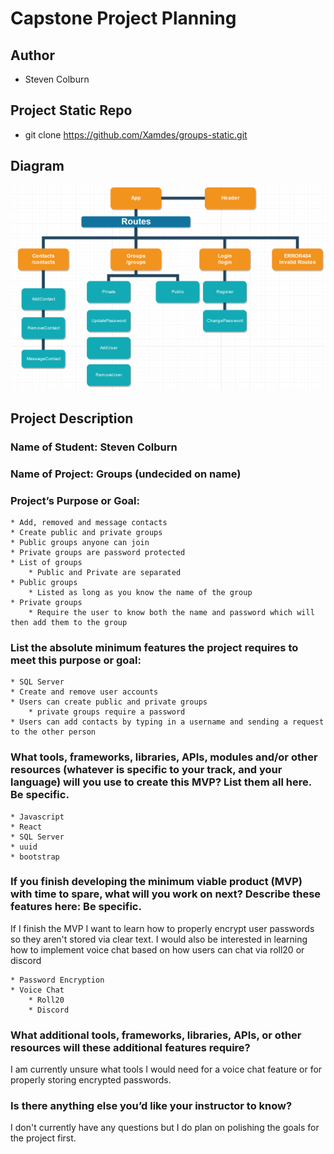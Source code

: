 # Capstone Project Planning

## Author

  * Steven Colburn

## Project Static Repo

  * git clone https://github.com/Xamdes/groups-static.git

## Diagram

![diagram](./capstone-planning-diagram.png)

## Project Description

### Name of Student: Steven Colburn

### Name of Project: Groups (undecided on name)

### Project’s Purpose or Goal:

    * Add, removed and message contacts
    * Create public and private groups
    * Public groups anyone can join
    * Private groups are password protected
    * List of groups
        * Public and Private are separated
    * Public groups
        * Listed as long as you know the name of the group
    * Private groups
        * Require the user to know both the name and password which will then add them to the group  

### List the absolute minimum features the project requires to meet this purpose or goal:

    * SQL Server   
    * Create and remove user accounts  
    * Users can create public and private groups  
        * private groups require a password  
    * Users can add contacts by typing in a username and sending a request to the other person  

### What tools, frameworks, libraries, APIs, modules and/or other resources (whatever is specific to your track, and your language) will you use to create this MVP? List them all here. Be specific.

    * Javascript
    * React
    * SQL Server
    * uuid
    * bootstrap

### If you finish developing the minimum viable product (MVP) with time to spare, what will you work on next? Describe these features here: Be specific.

If I finish the MVP I want to learn how to properly encrypt user passwords so they aren't stored via clear text. I would also be interested in learning how to implement voice chat based on how users can chat via roll20 or discord  

    * Password Encryption  
    * Voice Chat  
        * Roll20  
        * Discord  

### What additional tools, frameworks, libraries, APIs, or other resources will these additional features require?

I am currently unsure what tools I would need for a voice chat feature or for properly storing encrypted passwords.  

### Is there anything else you’d like your instructor to know?

I don't currently have any questions but I do plan on polishing the goals for the project first.  
